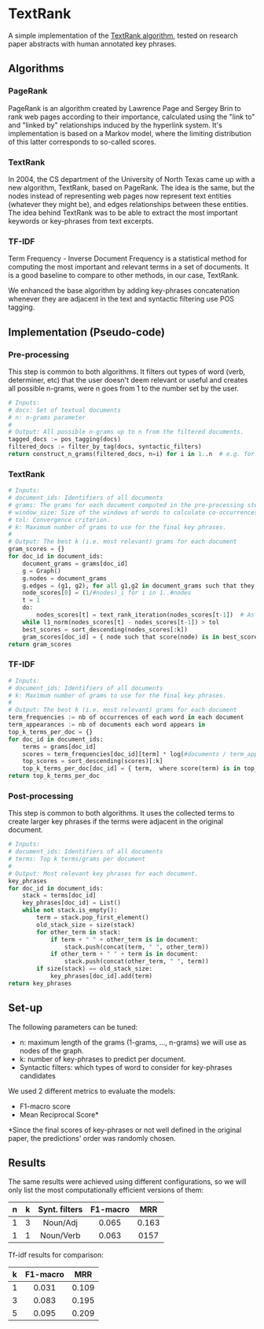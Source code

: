 
# TextRank
A simple implementation of the [TextRank algorithm](https://web.eecs.umich.edu/~mihalcea/papers/mihalcea.emnlp04.pdf),
tested on research paper abstracts with human annotated key phrases.

## Algorithms
### PageRank
PageRank is an algorithm created by Lawrence Page and Sergey Brin to rank web pages according to their importance,
calculated using the "link to" and "linked by" relationships induced by the hyperlink system. It's implementation
is based on a Markov model, where the limiting distribution of this latter corresponds to so-called scores.

### TextRank
In 2004, the CS department of the University of North Texas came up with a new algorithm, TextRank, based on PageRank.
The idea is the same, but the nodes instead of representing web pages now represent text entities (whatever they might be),
and edges relationships between these entities. The idea behind TextRank was to be able to extract the most important
keywords or key-phrases from text excerpts.

### TF-IDF
Term Frequency - Inverse Document Frequency is a statistical method for computing the most important and relevant
terms in a set of documents. It is a good baseline to compare to other methods, in our case, TextRank.

We enhanced the base algorithm by adding key-phrases concatenation whenever they are adjacent in the text and syntactic
filtering use POS tagging.

## Implementation (Pseudo-code)
### Pre-processing
This step is common to both algorithms. It filters out types of word (verb, determiner, etc) that the user doesn't deem 
relevant or useful and creates all possible n-grams, were n goes from 1 to the number set by the user.
```python
# Inputs: 
# docs: Set of textual documents
# n: n-grams parameter
#
# Output: All possible n-grams up to n from the filtered documents.
tagged_docs := pos_tagging(docs)
filtered_docs := filter_by_tag(docs, syntactic_filters)
return construct_n_grams(filtered_docs, n=i) for i in 1..n  # e.g. for n=3, (I, am, tall) -> (I, am, tall, I am, am tall, I am tall)
```
### TextRank
```python
# Inputs:
# document_ids: Identifiers of all documents
# grams: The grams for each document computed in the pre-processing step
# window_size: Size of the windows of words to calculate co-occurrences
# tol: Convergence criterion.
# k: Maximum number of grams to use for the final key phrases.
#
# Output: The best k (i.e. most relevant) grams for each document
gram_scores = {}
for doc_id in document_ids:
    document_grams = grams[doc_id]
    g = Graph()
    g.nodes = document_grams
    g.edges = (g1, g2), for all g1,g2 in document_grams such that they lie in the same window of size window_size
    node_scores[0] = (1/#nodes)_i for i in 1..#nodes
    t = 1
    do:
        nodes_scores[t] = text_rank_iteration(nodes_scores[t-1])  # As described in the original TextRank paper
    while l1_norm(nodes_scores[t] - nodes_scores[t-1]) > tol
    best_scores = sort_descending(nodes_scores[:k])
    gram_scores[doc_id] = { node such that score(node) is in best_scores }
return gram_scores
```

### TF-IDF
````python
# Inputs:
# document_ids: Identifiers of all documents
# k: Maximum number of grams to use for the final key phrases.
#
# Output: The best k (i.e. most relevant) grams for each document
term_frequencies := nb of occurrences of each word in each document
term_appearances := nb of documents each word appears in
top_k_terms_per_doc = {}
for doc_id in document_ids:
    terms = grams[doc_id]
    scores = term_frequencies[doc_id][term] * log(#documents / term_appearances[term]) for each term in terms
    top_scores = sort_descending(scores)[:k]
    top_k_terms_per_doc[doc_id] = { term,  where score(term) is in top_scores }
return top_k_terms_per_doc
````
### Post-processing
This step is common to both algorithms. It uses the collected terms to create larger key phrases if the terms were adjacent
in the original document.
```python 
# Inputs:
# document_ids: Identifiers of all documents
# terms: Top k terms/grams per document
#
# Output: Most relevant key phrases for each document.
key_phrases
for doc_id in document_ids:
    stack = terms[doc_id]
    key_phrases[doc_id] = List()
    while not stack.is_empty():
        term = stack.pop_first_element()
        old_stack_size = size(stack)
        for other_term in stack:
            if term + " " + other_term is in document:
                stack.push(concat(term, " ", other_term))
            if other_term + " " + term is in document:
                stack.push(concat(other_term, " ", term))
        if size(stack) == old_stack_size:
            key_phrases[doc_id].add(term) 
return key_phrases 
```
## Set-up
The following parameters can be tuned:
- n: maximum length of the grams (1-grams, ..., n-grams) we will use as nodes of the graph.
- k: number of key-phrases to predict per document.
- Syntactic filters: which types of word to consider for key-phrases candidates

We used 2 different metrics to evaluate the models:
- F1-macro score
- Mean Reciprocal Score*

*Since the final scores of key-phrases or not well defined in the original paper, the predictions' order was randomly chosen.

## Results

The same results were achieved using different configurations, so we will only list the most computationally efficient versions of them:


| n | k | Synt. filters | F1-macro | MRR |
| :------: | :-----: | :------: | :-----: | :------: |
| 1 | 3 | Noun/Adj | 0.065 | 0.163 |
| 1 | 1 | Noun/Verb | 0.063 | 0157 |


Tf-idf results for comparison:

| k | F1-macro | MRR |
| :-----: | :-----: | :-----: |
| 1 | 0.031 | 0.109  |
| 3 | 0.083 | 0.195 |
| 5 | 0.095 | 0.209 |

